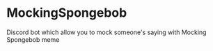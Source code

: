 # MockingSpongebob
Discord bot which allow you to mock someone's saying with Mocking Spongebob meme
